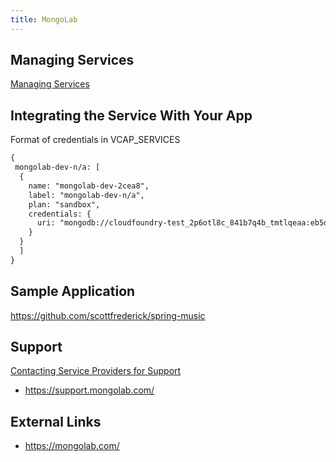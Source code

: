 ```yaml
---
title: MongoLab
---
```


## <a id='managing-services'></a>Managing Services ##

[Managing Services](../../../using/services/index.html)

## <a id='integration'></a>Integrating the Service With Your App ###

Format of credentials in VCAP_SERVICES

~~~xml
{
 mongolab-dev-n/a: [
  {
    name: "mongolab-dev-2cea8",
    label: "mongolab-dev-n/a",
    plan: "sandbox",
    credentials: {
      uri: "mongodb://cloudfoundry-test_2p6otl8c_841b7q4b_tmtlqeaa:eb5d00ac-2a4f-4beb-80ad-9da11cff5a70@ds027908.mongolab.com:27908/cloudfoundry-test_2p6otl8c_841b7q4b"
    }
  }
  ]
}
~~~

## Sample Application

https://github.com/scottfrederick/spring-music

## <a id='support'></a>Support ##

[Contacting Service Providers for Support](../contacting-service-providers-for-support.html)

* https://support.mongolab.com/

## <a id='external-links'></a>External Links ##

* https://mongolab.com/

